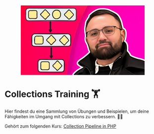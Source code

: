<p align="center"><a href="https://www.udemy.com/course/collection-pipeline-in-php/?referralCode=E56394F4FC345AE71F3A" target="_blank"><img src="https://github.com/ruslansteiger/collections-training/blob/main/cover.png?raw=true" width="400" alt="Collection Pipeline in PHP Cover"></a></p>

# Collections Training 🏋️

Hier findest du eine Sammlung von Übungen und Beispielen, um deine Fähigkeiten im Umgang mit Collections zu 
verbessern. 👨‍💻

Gehört zum folgenden Kurs: [Collection Pipeline in PHP](https://www.udemy.com/course/collection-pipeline-in-php/?referralCode=E56394F4FC345AE71F3A)
